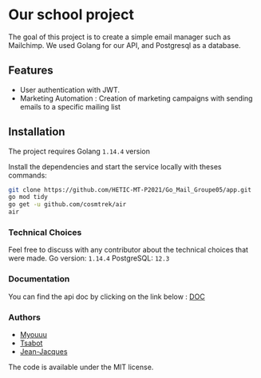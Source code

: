 # Our school project

The goal of this project is to create a simple email manager such as Mailchimp.
We used Golang for our API, and Postgresql as a database.

## Features

- User authentication with JWT.
- Marketing Automation : Creation of marketing campaigns with sending emails to a specific mailing list

## Installation

The project requires Golang `1.14.4` version

Install the dependencies and start the service locally with theses commands:

```sh
git clone https://github.com/HETIC-MT-P2021/Go_Mail_Groupe05/app.git
go mod tidy
go get -u github.com/cosmtrek/air
air
```

### Technical Choices

Feel free to discuss with any contributor about the technical choices that were made.
Go version: `1.14.4`
PostgreSQL: `12.3`

### Documentation

You can find the api doc by clicking on the link below :
[DOC](https://app.swaggerhub.com/apis/JWT_Golang/Mailing_in_Go/1.0.0)

### Authors

- [Myouuu](https://github.com/myouuu)
- [Tsabot](https://github.com/Tsabot)
- [Jean-Jacques](https://github.com/gensjaak)

The code is available under the MIT license.
